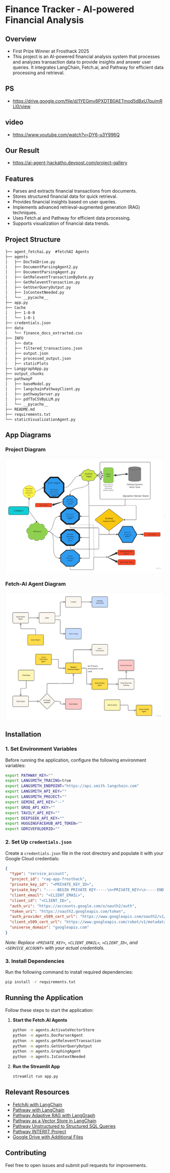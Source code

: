 # Finance Tracker - AI-powered Financial Analysis 

## Overview
- First Prize Winner at Frosthack 2025
- This project is an AI-powered financial analysis system that processes and analyzes transaction data to provide insights and answer user queries. It integrates LangChain, Fetch.ai, and Pathway for efficient data processing and retrieval.
## PS 
- https://drive.google.com/file/d/1YEGmv8PXDTB0AETmod5dBxU7puimRLl0/view

## video 
- https://www.youtube.com/watch?v=DY6-u3Y996Q

## Our Result
- https://ai-agent-hackatho.devpost.com/project-gallery
  
## Features
- Parses and extracts financial transactions from documents.
- Stores structured financial data for quick retrieval.
- Provides financial insights based on user queries.
- Implements advanced retrieval-augmented generation (RAG) techniques.
- Uses Fetch.ai and Pathway for efficient data processing.
- Supports visualization of financial data trends.

## Project Structure
```
├── agent_fetchai.py  #fetchAI Agents
├── agents
│   ├── DocToGDrive.py
│   ├── DocumentParsingAgent2.py
│   ├── DocumentParsingAgent.py
│   ├── GetReleventTransactionByDate.py
│   ├── GetReleventTransaction.py
│   ├── GetUserQueryOutput.py
│   ├── IsContextNeeded.py
│   └── __pycache__
├── app.py  
├── Cache
│   ├── 1-0-0
│   └── 1-0-1
├── credentials.json
├── data
│   └── finance_docs_extracted.csv
├── INFO
│   ├── data
│   ├── filtered_transactions.json
│   ├── output.json
│   ├── processed_output.json
│   ├── staticPlots
├── LanggraphApp.py
├── output_chunks
├── pathwayF
│   ├── baseModel.py
│   ├── langchainPathwayClient.py
│   ├── pathwayServer.py
│   ├── pdfToCSVByLLM.py
│   └── __pycache__
├── README.md
├── requirements.txt
└── staticVisualizationAgent.py
```

## App Diagrams

### Project Diagram
![alt text](https://github.com/mrhello291/financeTrackerFrosthack2k25/blob/main/app-diagram.png?raw=true)

### Fetch-AI Agent Diagram
![alt text](https://github.com/mrhello291/financeTrackerFrosthack2k25/blob/main/agent-diagram.png?raw=true)


## Installation

### 1. Set Environment Variables
Before running the application, configure the following environment variables:
```bash
export PATHWAY_KEY=""
export LANGSMITH_TRACING=true
export LANGSMITH_ENDPOINT="https://api.smith.langchain.com"
export LANGSMITH_API_KEY=""
export LANGSMITH_PROJECT=""
export GEMINI_API_KEY="--"
export GROQ_API_KEY=""
export TAVILY_API_KEY=""
export DEEPSEEK_API_KEY=""
export HUGGINGFACEHUB_API_TOKEN=""
export GDRIVEFOLDERID=""
```

### 2. Set Up `credentials.json`
Create a `credentials.json` file in the root directory and populate it with your Google Cloud credentials:
```json
{
  "type": "service_account",
  "project_id": "rag-app-frosthack",
  "private_key_id": "<PRIVATE_KEY_ID>",
  "private_key": "-----BEGIN PRIVATE KEY-----\n<PRIVATE_KEY>\n-----END PRIVATE KEY-----\n",
  "client_email": "<CLIENT_EMAIL>",
  "client_id": "<CLIENT_ID>",
  "auth_uri": "https://accounts.google.com/o/oauth2/auth",
  "token_uri": "https://oauth2.googleapis.com/token",
  "auth_provider_x509_cert_url": "https://www.googleapis.com/oauth2/v1/certs",
  "client_x509_cert_url": "https://www.googleapis.com/robot/v1/metadata/x509/<SERVICE_ACCOUNT>.iam.gserviceaccount.com",
  "universe_domain": "googleapis.com"
}
```
_Note: Replace `<PRIVATE_KEY>`, `<CLIENT_EMAIL>`, `<CLIENT_ID>`, and `<SERVICE_ACCOUNT>` with your actual credentials._

### 3. Install Dependencies
Run the following command to install required dependencies:
```bash
pip install -r requirements.txt
```

## Running the Application
Follow these steps to start the application:

1. **Start the Fetch.AI Agents**
   ```bash
   python -m agents.ActivateVectorStore
   python -m agents.DocParserAgent
   python -m agents.getReleventTransaction
   python -m agents.GetUserQueryOutput
   python -m agents.GraphingAgent
   python -m agents.IsContextNeeded
   ```

2. **Run the Streamlit App**
   ```bash
   streamlit run app.py
   ```


## Relevant Resources
- [FetchAi with LangChain](https://fetch.ai/docs/examples/rag/langchain-rag)
- [Pathway with LangChain](https://pathway.com/blog/langchain-integration)
- [Pathway Adaptive RAG with LangGraph](https://github.com/pathwaycom/llm-app/blob/main/cookbooks/self-rag-agents/pathway_langgraph_agentic_rag.ipynb)
- [Pathway as a Vector Store in LangChain](https://python.langchain.com/docs/integrations/vectorstores/pathway/)
- [Pathway Unstructured to Structured SQL Queries](https://github.com/pathwaycom/llm-app/tree/main/examples/pipelines/unstructured_to_sql_on_the_fly)
- [Pathway INTERIIT Project](https://github.com/Stormbreakerr20/Pathway_InterIIT_13.0/tree/master/code/Rag_application)
- [Google Drive with Additional Files](https://drive.google.com/drive/folders/14cPcPF19g3LPGojMTRhoNCFTAx8sTV0a)

## Contributing
Feel free to open issues and submit pull requests for improvements.
